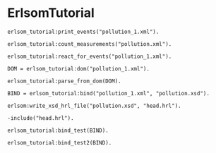 # ErlsomTutorial

```
erlsom_tutorial:print_events("pollution_1.xml"). 
```

```
erlsom_tutorial:count_measurements("pollution.xml"). 
```

```
erlsom_tutorial:react_for_events("pollution_1.xml").
```

```
DOM = erlsom_tutorial:dom("pollution_1.xml").
```

```
erlsom_tutorial:parse_from_dom(DOM). 
```

```
BIND = erlsom_tutorial:bind("pollution_1.xml", "pollution.xsd").
```

```
erlsom:write_xsd_hrl_file("pollution.xsd", "head.hrl"). 
```
```
-include("head.hrl").
```

```
erlsom_tutorial:bind_test(BIND).
```

```
erlsom_tutorial:bind_test2(BIND).
```